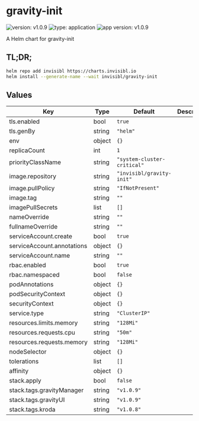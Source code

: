 # gravity-init

![version: v1.0.9](https://img.shields.io/badge/version-v1.0.9-informational?style=flat-square) ![type: application](https://img.shields.io/badge/type-application-informational?style=flat-square) ![app version: v1.0.9](https://img.shields.io/badge/app%20version-v1.0.9-informational?style=flat-square)

A Helm chart for gravity-init

## TL;DR;

```bash
helm repo add invisibl https://charts.invisibl.io
helm install --generate-name --wait invisibl/gravity-init
```

## Values

| Key | Type | Default | Description |
|-----|------|---------|-------------|
| tls.enabled | bool | `true` |  |
| tls.genBy | string | `"helm"` |  |
| env | object | `{}` |  |
| replicaCount | int | `1` |  |
| priorityClassName | string | `"system-cluster-critical"` |  |
| image.repository | string | `"invisibl/gravity-init"` |  |
| image.pullPolicy | string | `"IfNotPresent"` |  |
| image.tag | string | `""` |  |
| imagePullSecrets | list | `[]` |  |
| nameOverride | string | `""` |  |
| fullnameOverride | string | `""` |  |
| serviceAccount.create | bool | `true` |  |
| serviceAccount.annotations | object | `{}` |  |
| serviceAccount.name | string | `""` |  |
| rbac.enabled | bool | `true` |  |
| rbac.namespaced | bool | `false` |  |
| podAnnotations | object | `{}` |  |
| podSecurityContext | object | `{}` |  |
| securityContext | object | `{}` |  |
| service.type | string | `"ClusterIP"` |  |
| resources.limits.memory | string | `"128Mi"` |  |
| resources.requests.cpu | string | `"50m"` |  |
| resources.requests.memory | string | `"128Mi"` |  |
| nodeSelector | object | `{}` |  |
| tolerations | list | `[]` |  |
| affinity | object | `{}` |  |
| stack.apply | bool | `false` |  |
| stack.tags.gravityManager | string | `"v1.0.9"` |  |
| stack.tags.gravityUI | string | `"v1.0.9"` |  |
| stack.tags.kroda | string | `"v1.0.8"` |  |

